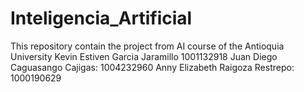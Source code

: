 # Inteligencia_Artificial
This repository contain the project from AI course of the Antioquia University
Kevin Estiven Garcia Jaramillo 1001132918
Juan Diego Caguasango Cajigas: 1004232960
Anny Elizabeth Raigoza Restrepo: 1000190629
